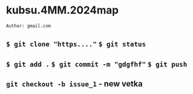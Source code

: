 # kubsu.4MM.2024map

```Author: gmail.com```


`$ git clone "https...."`
`$ git status`
---
`$ git add .`
`$ git commit -m "gdgfhf"`
`$ git push`
---
`git checkout -b issue_1` - new vetka
---





